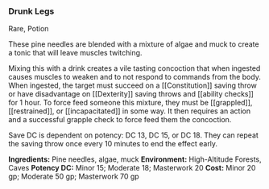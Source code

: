 ### Drunk Legs
Rare, Potion

These pine needles are blended with a mixture of algae and muck to create a tonic that will leave muscles twitching.

Mixing this with a drink creates a vile tasting concoction that when ingested causes muscles to weaken and to not respond to commands from the body. When ingested, the target must succeed on a [[Constitution]] saving throw or have disadvantage on [[Dexterity]] saving throws and [[ability checks]] for 1 hour. To force feed someone this mixture, they must be [[grappled]], [[restrained]], or [[incapacitated]] in some way. It then requires an action and a successful grapple check to force feed them the concoction.

Save DC is dependent on potency: DC 13, DC 15, or DC 18. They can repeat the saving throw once every 10 minutes to end the effect early.

**Ingredients:** Pine needles, algae, muck
**Environment:** High-Altitude Forests, Caves
**Potency DC:** Minor 15; Moderate 18; Masterwork 20
**Cost:** Minor 20 gp; Moderate 50 gp; Masterwork 70 gp 
